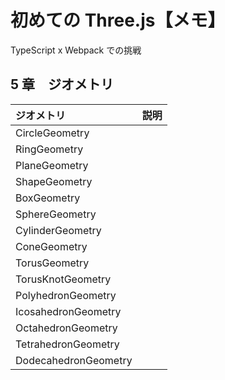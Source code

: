 # 初めての Three.js【メモ】

TypeScript x Webpack での挑戦

## 5 章　ジオメトリ

| ジオメトリ           | 説明 |
| :------------------- | :--- |
| CircleGeometry       |      |
| RingGeometry         |      |
| PlaneGeometry        |      |
| ShapeGeometry        |      |
| BoxGeometry          |      |
| SphereGeometry       |      |
| CylinderGeometry     |      |
| ConeGeometry         |      |
| TorusGeometry        |      |
| TorusKnotGeometry    |      |
| PolyhedronGeometry   |      |
| IcosahedronGeometry  |      |
| OctahedronGeometry   |      |
| TetrahedronGeometry  |      |
| DodecahedronGeometry |      |
